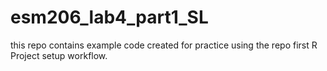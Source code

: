 # esm206_lab4_part1_SL
this repo contains example code created for practice using the repo first R Project setup workflow.
